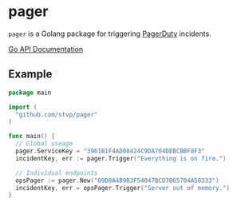 pager
=====

`pager` is a Golang package for triggering [PagerDuty][pagerduty] incidents.

[Go API Documentation][godocs]

Example
-------

```go
package main

import (
  "github.com/stvp/pager"
)

func main() {
  // Global useage
  pager.ServiceKey = "3961B1F4AD08424C9DA704DEBCBBF8F3"
  incidentKey, err := pager.Trigger("Everything is on fire.")

  // Individual endpoints
  opsPager := pager.New("09D0A4B9B3F54047BCD7B65704A58333")
  incidentKey, err = opsPager.Trigger("Server out of memory.")
}
```

[pagerduty]: http://pagerduty.com
[godocs]: http://godoc.org/github.com/stvp/pager

